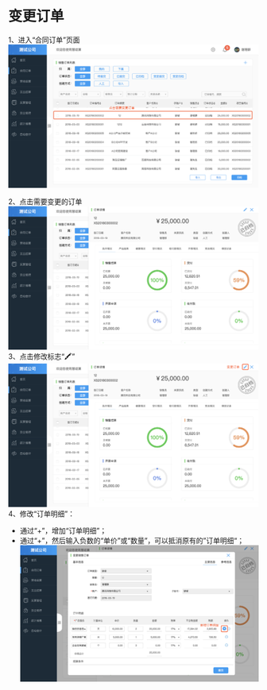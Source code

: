 # 变更订单

1、进入“合同订单”页面
![点击变更订单](/img/ding_dan.png)

2、点击需要变更的订单
![](/img/bian_geng_1.png)
3、点击修改标志“🖍”
![](/img/bian_geng_2.png)
4、修改“订单明细”：
- 通过“+”，增加“订单明细”；
- 通过“+”，然后输入负数的“单价”或“数量”，可以抵消原有的”订单明细“；
![](/img/ding_dan_3.png)


